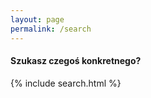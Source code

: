 ```yaml
---
layout: page
permalink: /search
---
```

  
#### Szukasz czegoś konkretnego?  
  
{% include search.html %}
